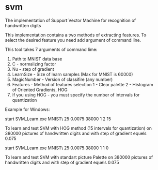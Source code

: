 # svm
The implementation of Support Vector Machine for recognition of handwritten digits

This implementation contains a two methods of extracting features. To select the desired feature you need add argument of command line.

This tool takes 7 arguments of command lime:

1) Path to MNIST data base
2) C - normalizing factor
3) Nu - step of gradient
4) LearnSize - Size of learn samples (Max for MNIST is 60000)
5) MagicNumber - Version of classifire (any number)
6) Features - Method of features selection
   1 - Clear palette
   2 -  Histogram of Oriented Gradients, HOG
 7) If you using HOG - you must specify the number of intervals for quantization
 
 
Example for Windows:
 
start SVM_Learn.exe MNIST\ 25 0.0075 38000 1 2 15
   
To learn and test SVM with HOG method (15 intervals for quantization) on 380000 pictures of handwritten digits and with step of gradient equels 0.075
    
start SVM_Learn.exe MNIST\ 25 0.0075 38000 1 1 0
     
To learn and test SVM with standart picture Palette on 380000 pictures of handwritten digits and with step of gradient equels 0.075
